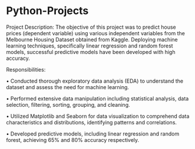 # Python-Projects
Project Description: The objective of this project was to predict house prices (dependent variable) using various independent variables from the Melbourne Housing Dataset obtained from Kaggle. Deploying machine learning techniques, specifically linear regression and random forest models, successful predictive models have been developed with high accuracy.

Responsibilities:

•	Conducted thorough exploratory data analysis (EDA) to understand the dataset and assess the need for machine learning.

•	Performed extensive data manipulation including statistical analysis, data selection, filtering, sorting, grouping, and cleaning.

•	Utilized Matplotlib and Seaborn for data visualization to comprehend data characteristics and distributions, identifying patterns and correlations.

•	Developed predictive models, including linear regression and random forest, achieving 65% and 80% accuracy respectively.

